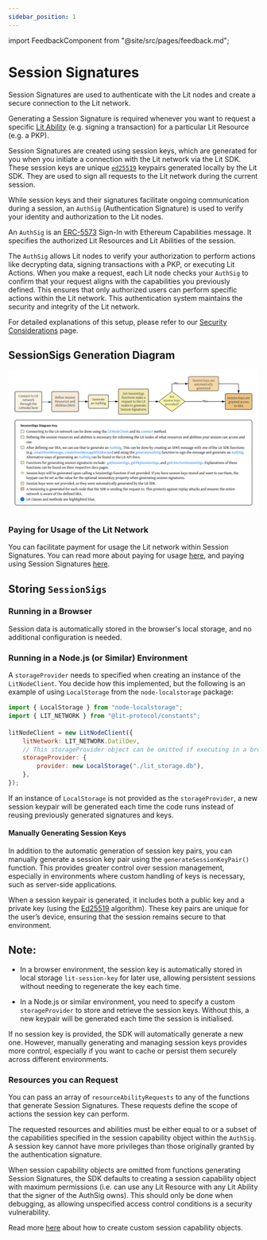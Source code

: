 ```yaml
---
sidebar_position: 1
---
```


import FeedbackComponent from "@site/src/pages/feedback.md";

# Session Signatures

Session Signatures are used to authenticate with the Lit nodes and create a secure connection to the Lit network. 

Generating a Session Signature is required whenever you want to request a specific [Lit Ability](https://v6-api-doc-lit-js-sdk.vercel.app/enums/types_src.LitAbility.html) (e.g. signing a transaction) for a particular Lit Resource (e.g. a PKP).

Session Signatures are created using session keys, which are generated for you when you initiate a connection with the Lit network via the Lit SDK. These session keys are unique [`ed25519`](https://ed25519.cr.yp.to/) keypairs generated locally by the Lit SDK. They are used to sign all requests to the Lit network during the current session.

While session keys and their signatures facilitate ongoing communication during a session, an `AuthSig` (Authentication Signature) is used to verify your identity and authorization to the Lit nodes.

An `AuthSig` is an [ERC-5573](https://eips.ethereum.org/EIPS/eip-5573) Sign-In with Ethereum Capabilities message. It specifies the authorized Lit Resources and Lit Abilities of the session.

The `AuthSig` allows Lit nodes to verify your authorization to perform actions like decrypting data, signing transactions with a PKP, or executing Lit Actions. When you make a request, each Lit node checks your `AuthSig` to confirm that your request aligns with the capabilities you previously defined. This ensures that only authorized users can perform specific actions within the Lit network. This authentication system maintains the security and integrity of the Lit network.

For detailed explanations of this setup, please refer to our [Security Considerations](../security.md) page.

## SessionSigs Generation Diagram
![Session Signatures Diagram](../../../../static/img//SessionSigs.png)

### Paying for Usage of the Lit Network

You can facilitate payment for usage the Lit network within Session Signatures. You can read more about paying for usage [here](../../../paying-for-lit/overview.md), and paying using Session Signatures [here](../../../paying-for-lit/using-delegated-auth-sig.md).

## Storing `SessionSigs`

### Running in a Browser

Session data is automatically stored in the browser's local storage, and no additional configuration is needed.

### Running in a Node.js (or Similar) Environment

A `storageProvider` needs to specified when creating an instance of the `LitNodeClient`. You decide how this implemented, but the following is an example of using `LocalStorage` from the `node-localstorage` package:

```javascript
import { LocalStorage } from "node-localstorage";
import { LIT_NETWORK } from "@lit-protocol/constants";

litNodeClient = new LitNodeClient({
    litNetwork: LIT_NETWORK.DatilDev,
    // This storageProvider object can be omitted if executing in a browser
    storageProvider: {
        provider: new LocalStorage("./lit_storage.db"),
    },
});
```

If an instance of `LocalStorage` is not provided as the `storageProvider`, a new session keypair will be generated each time the code runs instead of reusing previously generated signatures and keys.

#### Manually Generating Session Keys

In addition to the automatic generation of session key pairs, you can manually generate a session key pair using the `generateSessionKeyPair()` function. This provides greater control over session management, especially in environments where custom handling of keys is necessary, such as server-side applications.

When a session keypair is generated, it includes both a public key and a private key (using the [Ed25519](https://ed25519.cr.yp.to/) algorithm). These key pairs are unique for the user’s device, ensuring that the session remains secure to that environment.

## Note:

- In a browser environment, the session key is automatically stored in local storage `lit-session-key` for later use, allowing persistent sessions without needing to regenerate the key each time.

- In a Node.js or similar environment, you need to specify a custom `storageProvider` to store and retrieve the session keys. Without this, a new keypair will be generated each time the session is initialised.

If no session key is provided, the SDK will automatically generate a new one. However, manually generating and managing session keys provides more control, especially if you want to cache or persist them securely across different environments.

### Resources you can Request

You can pass an array of `resourceAbilityRequests` to any of the functions that generate Session Signatures. These requests define the scope of actions the session key can perform. 

The requested resources and abilities must be either equal to or a subset of the capabilities specified in the session capability object within the `AuthSig`. A session key cannot have more privileges than those originally granted by the authentication signature.

When session capability objects are omitted from functions generating Session Signatures, the SDK defaults to creating a session capability object with maximum permissions (i.e. can use any Lit Resource with any Lit Ability that the signer of the AuthSig owns). This should only be done when debugging, as allowing unspecified access control conditions is a security vulnerability.

Read more [here](capability-objects) about how to create custom session capability objects.

<FeedbackComponent/>
